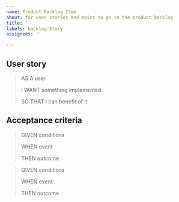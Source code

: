 ```yaml
---
name: Product Backlog Item
about: for user stories and epics to go in the product backlog
title: ''
labels: backlog:Story
assignees: ''

---
```


## User story

>AS A user
>
>I WANT something implemented
>
>SO THAT I can benefit of it


## Acceptance criteria


>GIVEN conditions
>
>WHEN event
>
>THEN outcome

>GIVEN conditions
>
>WHEN event
>
>THEN outcome
